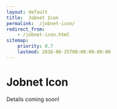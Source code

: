 ```yaml
---
layout: default
title:  Jobnet Icon
permalink:  /jobnet-icon/
redirect_from: 
    - /jobnet-icon.html
sitemap: 
    priority: 0.7
    lastmod: 2016-06-25T00:00:00-00:00
---
```

# <i class=fa fa-circle></i> Jobnet Icon
Details coming soon!
